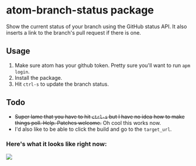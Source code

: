 # atom-branch-status package

Show the current status of your branch using the GitHub status API. It also inserts
a link to the branch's pull request if there is one.

## Usage

1. Make sure atom has your github token. Pretty sure you'll want to run `apm login`.
2. Install the package.
3. Hit `ctrl-s` to update the branch status.

## Todo

- ~~Super lame that you have to hit `ctrl-s` but I have no idea how to make things
poll. Help. Patches welcome.~~ Oh cool this works now.
- I'd also like to be able to click the build and go to the `target_url`.

### Here's what it looks like right now:

![](http://cloud.patnakajima.com/image/3t422y0p2S45/Gemfile%20-%20_Users_nakajima_github_github.png)
